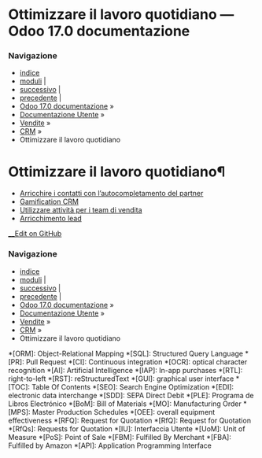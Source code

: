 # Ottimizzare il lavoro quotidiano — Odoo 17.0 documentazione

### Navigazione

  * [indice](../../../genindex.html "Indice generale")
  * [moduli](../../../py-modindex.html "Indice del modulo Python") |
  * [successivo](optimize/partner_autocomplete.html "Arricchire i contatti con l’autocompletamento del partner") |
  * [precedente](performance/forecast_report.html "Resoconto previsionale") |
  * [Odoo 17.0 documentazione](../../../index-2.html) »
  * [Documentazione Utente](../../../applications.html) »
  * [Vendite](../../sales.html) »
  * [CRM](../crm.html) »
  * Ottimizzare il lavoro quotidiano



# Ottimizzare il lavoro quotidiano¶

  * [Arricchire i contatti con l’autocompletamento del partner](optimize/partner_autocomplete.html)
  * [Gamification CRM](optimize/gamification.html)
  * [Utilizzare attività per i team di vendita](optimize/utilize_activities.html)
  * [Arricchimento lead](optimize/lead_enrichment.html)



[ __Edit on GitHub](https://github.com/odoo/documentation/edit/17.0/content/applications/sales/crm/optimize.rst)

### Navigazione

  * [indice](../../../genindex.html "Indice generale")
  * [moduli](../../../py-modindex.html "Indice del modulo Python") |
  * [successivo](optimize/partner_autocomplete.html "Arricchire i contatti con l’autocompletamento del partner") |
  * [precedente](performance/forecast_report.html "Resoconto previsionale") |
  * [Odoo 17.0 documentazione](../../../index-2.html) »
  * [Documentazione Utente](../../../applications.html) »
  * [Vendite](../../sales.html) »
  * [CRM](../crm.html) »
  * Ottimizzare il lavoro quotidiano


  *[ORM]: Object-Relational Mapping
  *[SQL]: Structured Query Language
  *[PR]: Pull Request
  *[CI]: Continuous integration
  *[OCR]: optical character recognition
  *[AI]: Artificial Intelligence
  *[IAP]: In-app purchases
  *[RTL]: right-to-left
  *[RST]: reStructuredText
  *[GUI]: graphical user interface
  *[TOC]: Table Of Contents
  *[SEO]: Search Engine Optimization
  *[EDI]: electronic data interchange
  *[SDD]: SEPA Direct Debit
  *[PLE]: Programa de Libros Electrónico
  *[BoM]: Bill of Materials
  *[MO]: Manufacturing Order
  *[MPS]: Master Production Schedules
  *[OEE]: overall equipment effectiveness
  *[RFQ]: Request for Quotation
  *[RfQ]: Request for Quotation
  *[RfQs]: Requests for Quotation
  *[IU]: Interfaccia Utente
  *[UoM]: Unit of Measure
  *[PoS]: Point of Sale
  *[FBM]: Fulfilled By Merchant
  *[FBA]: Fulfilled by Amazon
  *[API]: Application Programming Interface